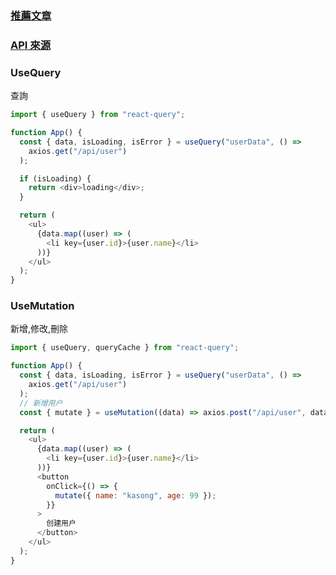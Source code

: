 ### [推薦文章](https://juejin.cn/post/6930542093840416776)

### [API 來源](https://chihyang41.github.io/2020/09/07/React-Query-Tutorial/)

### UseQuery

查詢

```js
import { useQuery } from "react-query";

function App() {
  const { data, isLoading, isError } = useQuery("userData", () =>
    axios.get("/api/user")
  );

  if (isLoading) {
    return <div>loading</div>;
  }

  return (
    <ul>
      {data.map((user) => (
        <li key={user.id}>{user.name}</li>
      ))}
    </ul>
  );
}
```

### UseMutation

新增,修改,刪除

```js
import { useQuery, queryCache } from "react-query";

function App() {
  const { data, isLoading, isError } = useQuery("userData", () =>
    axios.get("/api/user")
  );
  // 新增用户
  const { mutate } = useMutation((data) => axios.post("/api/user", data));

  return (
    <ul>
      {data.map((user) => (
        <li key={user.id}>{user.name}</li>
      ))}
      <button
        onClick={() => {
          mutate({ name: "kasong", age: 99 });
        }}
      >
        创建用户
      </button>
    </ul>
  );
}
```
